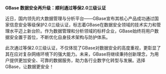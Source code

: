 **GBase 数据安全再升级：顺利通过等保2.0三级认证**

近日，国内领先的大数据管理与分析平台——GBase宣布其核心产品成功通过国家信息安全等级保护2.0三级认证，标志着GBase在数据安全领域的技术实力和管理水平迈上新台阶。作为数据管理和分析领域的标杆企业，GBase始终将用户数据安全置于首位，不断优化自身技术架构与防护体系。

此次通过等保2.0三级认证，不仅体现了GBase对数据安全的高度重视，更彰显了其在应对复杂网络环境下的强大能力。未来，GBase将继续秉持创新理念，为用户提供更加安全、可靠的数据服务，助力各行业数字化转型与发展。选择GBase，让数据更安全！